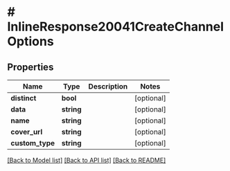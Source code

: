 # # InlineResponse20041CreateChannelOptions

## Properties

Name | Type | Description | Notes
------------ | ------------- | ------------- | -------------
**distinct** | **bool** |  | [optional]
**data** | **string** |  | [optional]
**name** | **string** |  | [optional]
**cover_url** | **string** |  | [optional]
**custom_type** | **string** |  | [optional]

[[Back to Model list]](../../README.md#models) [[Back to API list]](../../README.md#endpoints) [[Back to README]](../../README.md)
